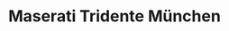 ---
title: "Maserati Tridente München"
url: /muenchen/maserati-tridente-muenchen/
shop: Autohaus
---